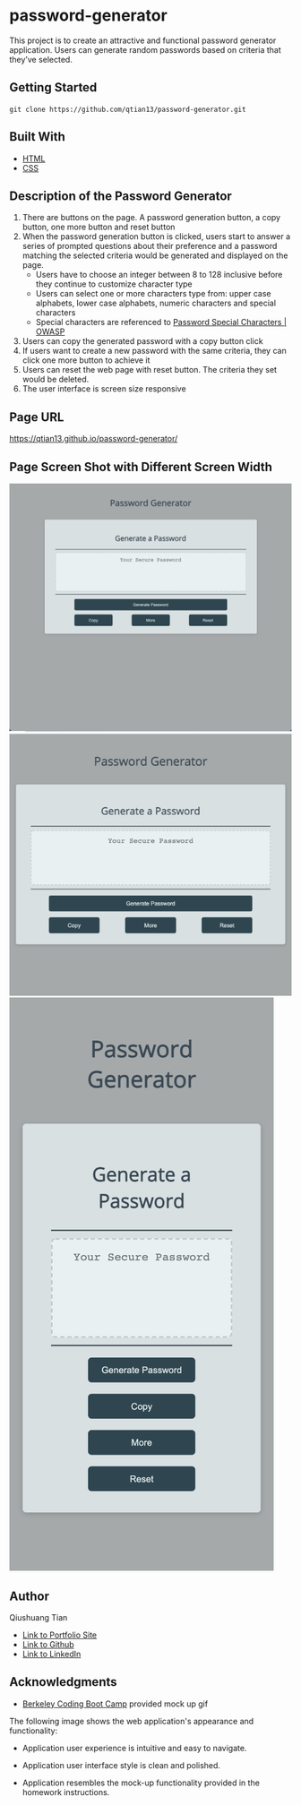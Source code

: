 # password-generator
This project is to create an attractive and functional password generator application. Users can generate random passwords based on criteria that they’ve selected.

## Getting Started
```console
git clone https://github.com/qtian13/password-generator.git
```

## Built With
* [HTML](https://developer.mozilla.org/en-US/docs/Web/HTML)
* [CSS](https://developer.mozilla.org/en-US/docs/Web/CSS)

## Description of the Password Generator
1. There are  buttons on the page. A password generation button, a copy button, one more button and reset button
1. When the password generation button is clicked, users start to answer a series of prompted questions about their preference and a password matching the selected criteria would be generated and displayed on the page.
    * Users have to choose an integer between 8 to 128 inclusive before they continue to customize character type
    * Users can select one or more characters type from: upper case alphabets, lower case alphabets, numeric characters and special characters
    * Special characters are referenced to [Password Special Characters | OWASP](https://www.owasp.org/index.php/Password_special_characters)
1. Users can copy the generated password with a copy button click
1. If users want to create a new password with the same criteria, they can click one more button to achieve it
1. Users can reset the web page with reset button. The criteria they set would be deleted.
1. The user interface is screen size responsive

## Page URL
https://qtian13.github.io/password-generator/

## Page Screen Shot with Different Screen Width
![fit desktop screen](assets/images/desktop_screen.png)
![fit tablet screen](assets/images/tablet_screen.png)
![fit mobile screen](assets/images/mobile_screen.png)

## Author
Qiushuang Tian
- [Link to Portfolio Site](https://qtian13.github.io/)
- [Link to Github](https://github.com/qtian13)
- [Link to LinkedIn](https://www.linkedin.com/in/qiushuang-tian-a9754248/)

## Acknowledgments
- [Berkeley Coding Boot Camp](https://bootcamp.berkeley.edu/coding/) provided mock up gif

The following image shows the web application's appearance and functionality:

* Application user experience is intuitive and easy to navigate.

* Application user interface style is clean and polished.

* Application resembles the mock-up functionality provided in the homework instructions.

